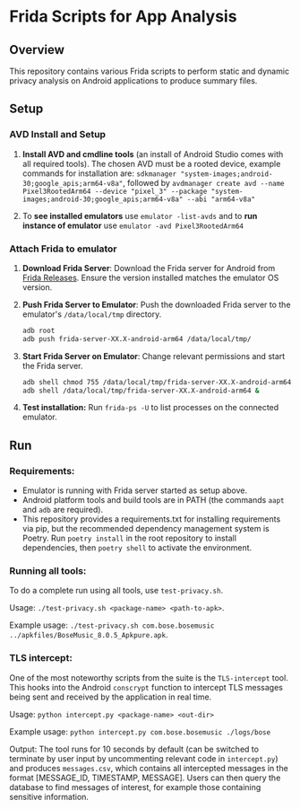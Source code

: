 # Frida Scripts for App Analysis

## Overview

This repository contains various Frida scripts to perform static and dynamic privacy analysis on Android applications to produce summary files.


## Setup

### AVD Install and Setup

1. **Install AVD and cmdline tools** (an install of Android Studio comes with all required tools). The chosen AVD must be a rooted device, example commands for installation are:
`sdkmanager "system-images;android-30;google_apis;arm64-v8a"`, followed by
`avdmanager create avd --name Pixel3RootedArm64 --device "pixel_3" --package "system-images;android-30;google_apis;arm64-v8a" --abi "arm64-v8a"`
  
2. To **see installed emulators** use `emulator -list-avds` and to **run instance of emulator** use `emulator -avd Pixel3RootedArm64`


### Attach Frida to emulator

1. **Download Frida Server**: Download the Frida server for Android from [Frida Releases](https://github.com/frida/frida/releases). Ensure the version installed matches the emulator OS version.

2. **Push Frida Server to Emulator**: Push the downloaded Frida server to the emulator's `/data/local/tmp` directory.
    ```bash
    adb root
    adb push frida-server-XX.X-android-arm64 /data/local/tmp/
    ```

3. **Start Frida Server on Emulator**: Change relevant permissions and start the Frida server.
    ```bash
    adb shell chmod 755 /data/local/tmp/frida-server-XX.X-android-arm64
    adb shell /data/local/tmp/frida-server-XX.X-android-arm64 &
    ```
4. **Test installation:** Run `frida-ps -U` to list processes on the connected emulator. 

## Run

### Requirements:
- Emulator is running with Frida server started as setup above.
- Android platform tools and build tools are in PATH (the commands `aapt` and `adb` are required).
- This repository provides a requirements.txt for installing requirements via pip, but the recommended dependency management system is Poetry. Run `poetry install` in the root repository to install dependencies, then `poetry shell` to activate the environment.

### Running all tools:
To do a complete run using all tools, use `test-privacy.sh`. 

Usage: `./test-privacy.sh <package-name> <path-to-apk>`.

Example usage: `./test-privacy.sh com.bose.bosemusic ../apkfiles/BoseMusic_8.0.5_Apkpure.apk`.

### TLS intercept:
One of the most noteworthy scripts from the suite is the `TLS-intercept` tool. This hooks into the Android `conscrypt` function to intercept TLS messages being sent and received by the application in real time. 

Usage: `python intercept.py <package-name> <out-dir>`

Example usage: `python intercept.py com.bose.bosemusic ./logs/bose`

Output: The tool runs for 10 seconds by default (can be switched to terminate by user input by uncommenting relevant code in `intercept.py`) and produces `messages.csv`, which contains all intercepted messages in the format [MESSAGE_ID, TIMESTAMP, MESSAGE]. Users can then query the database to find messages of interest, for example those containing sensitive information.
